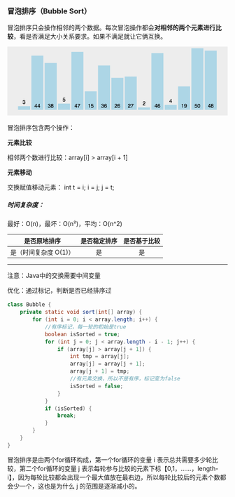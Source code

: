 ### 冒泡排序（Bubble Sort）

冒泡排序只会操作相邻的两个数据。每次冒泡操作都会**对相邻的两个元素进行比较**，看是否满足大小关系要求。如果不满足就让它俩互换。

![](img/BubbleSort/BubbleSort.gif)

冒泡排序包含两个操作：

**元素比较**

相邻两个数进行比较：array[i] > array[i + 1]

**元素移动**

交换赋值移动元素： int t = i; i = j; j = t;

##### 时间复杂度：

最好：O(n)，最坏：O(n²)，平均：O(n^2)

|    是否原地排序     | 是否稳定排序 | 是否基于比较 |
|:-------------:|:------:|:------:|
| 是（时间复杂度 O(1)） |   是    |   是    |

---

注意：Java中的交换需要中间变量

优化：通过标记，判断是否已经排序过

```Java
class Bubble {
    private static void sort(int[] array) {
        for (int i = 0; i < array.length; i++) {
            //有序标记，每一轮的初始是true
            boolean isSorted = true;
            for (int j = 0; j < array.length - i - 1; j++) {
                if (array[j] > array[j + 1]) {
                    int tmp = array[j];
                    array[j] = array[j + 1];
                    array[j + 1] = tmp;
                    //有元素交换，所以不是有序，标记变为false
                    isSorted = false;
                }
            }
            if (isSorted) {
                break;
            }
        }
    }
}
```

冒泡排序是由两个for循环构成，第一个for循环的变量 i 表示总共需要多少轮比较，第二个for循环的变量 j
表示每轮参与比较的元素下标【0,1，......，length-i】，因为每轮比较都会出现一个最大值放在最右边，所以每轮比较后的元素个数都会少一个，这也是为什么
j 的范围是逐渐减小的。